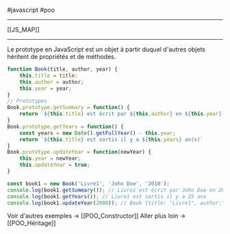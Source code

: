 #javascript #poo
___
[[JS_MAP]]
___
Le prototype en JavaScript est un objet à partir duquel d'autres objets héritent de propriétés et de méthodes.

```js
function Book(title, author, year) {
	this.title = title:
	this.author = author;
	this.year = year;
}
// Prototypes
Book.prototype.getSummary = function() {
	return `${this.title} est écrit par ${this.author} en ${this.year}`;
}
Book.prototype.getYears = function() {
	const years = new Date().getFullYear() - this.year;
	return `${this.title} est sortis il y a ${this.years} an(s)`
}
Book.prototype.updateYear = function(newYear) {
	this.year = newYear;
	this.updateYear = true;
}

const book1 = new Book('Livre1', 'John Doe', '2010');
console.log(book1.getSummary()); // Livre1 est écrit par John Doe en 2010
console.log(book1.getYears()); // Livre1 est sortis il y a 25 ans
console.log(book1.updateYear(2000)); // Book {title: "Livre1", author:"John Doe", year:"2000", updateYear: true}
```
Voir d'autres exemples -> [[POO_Constructor]]
Aller plus loin -> [[POO_Héritage]]
